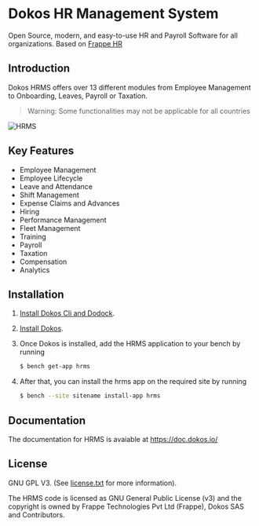 # Dokos HR Management System

Open Source, modern, and easy-to-use HR and Payroll Software for all organizations.
Based on [Frappe HR](https://github.com/frappe/hrms)

## Introduction

Dokos HRMS offers over 13 different modules from Employee Management to Onboarding, Leaves, Payroll or Taxation.

> Warning: Some functionalities may not be applicable for all countries

![HRMS](hrms.png)

## Key Features

- Employee Management
- Employee Lifecycle
- Leave and Attendance
- Shift Management
- Expense Claims and Advances
- Hiring
- Performance Management
- Fleet Management
- Training
- Payroll
- Taxation
- Compensation
- Analytics

## Installation

1. [Install Dokos Cli and Dodock](https://doc.dokos.io/fr/getting-started).
2. [Install Dokos](https://gitlab.com/dokos/dokos).
3. Once Dokos is installed, add the HRMS application to your bench by running

    ```sh
    $ bench get-app hrms
    ```
4. After that, you can install the hrms app on the required site by running
    ```sh
    $ bench --site sitename install-app hrms
    ```

## Documentation

The documentation for HRMS is avaiable at https://doc.dokos.io/

## License

GNU GPL V3. (See [license.txt](license.txt) for more information).

The HRMS code is licensed as GNU General Public License (v3) and the copyright is owned by Frappe Technologies Pvt Ltd (Frappe), Dokos SAS and Contributors.
